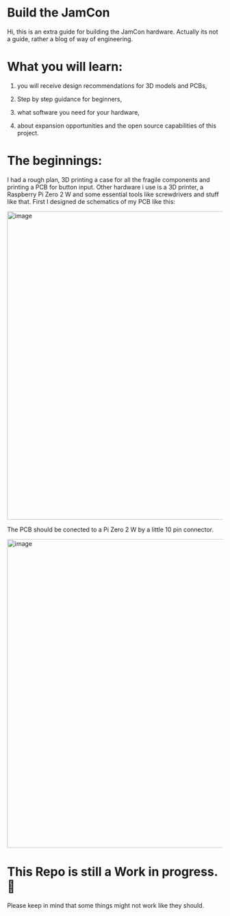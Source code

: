 # Build the JamCon
Hi, this is an extra guide for building the JamCon hardware. 
Actually its not a guide, rather a blog of way of engineering.

# What you will learn:
1. you will receive design recommendations for 3D models and PCBs,

2. Step by step guidance for beginners,

3. what software you need for your hardware,

4. about expansion opportunities and the open source capabilities of this project.

# The beginnings:
I had a rough plan, 3D printing a case for all the fragile components and printing a PCB for button input.
Other hardware i use is a 3D printer, a Raspberry Pi Zero 2 W and some essential tools like screwdrivers and stuff like that.
First I designed de schematics of my PCB like this:

<img width="636" height="719" alt="image" src="https://github.com/user-attachments/assets/411194c2-1239-4ff3-a77d-06368590bfbd" />

The PCB should be conected to a Pi Zero 2 W by a little 10 pin connector. 

<img width="636" height="719" alt="image" src="https://github.com/user-attachments/assets/66fdf951-5a10-441f-8579-c7880df69c6d" />





# This Repo is still a Work in progress. 🚧
Please keep in mind that some things might not work like they should. 
